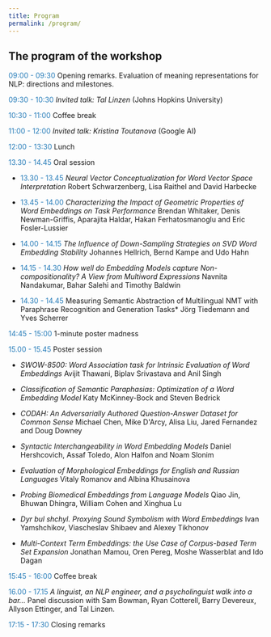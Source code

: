 ```yaml
---
title: Program
permalink: /program/
---
```


## The program of the workshop

<span style="color:#267CB9"> 09:00 - 09:30</span> Opening remarks. Evaluation of meaning representations for NLP: directions and milestones. 

<span style="color:#267CB9"> 09:30 - 10:30</span> *Invited talk: Tal Linzen* (Johns Hopkins University) 

<span style="color:#267CB9"> 10:30 - 11:00</span> Coffee break 

<span style="color:#267CB9"> 11:00 - 12:00</span> *Invited talk: Kristina Toutanova* (Google AI) 

<span style="color:#267CB9"> 12:00 - 13:30</span> Lunch 

<span style="color:#267CB9"> 13.30 - 14.45</span> Oral session

 - <span style="color:#267CB9"> 13.30 - 13.45</span> *Neural Vector Conceptualization for Word Vector Space Interpretation*
    Robert Schwarzenberg, Lisa Raithel and David Harbecke 

 - <span style="color:#267CB9"> 13.45 - 14.00</span> *Characterizing the Impact of Geometric Properties of Word Embeddings on Task Performance*
    Brendan Whitaker, Denis Newman-Griffis, Aparajita Haldar, Hakan Ferhatosmanoglu and Eric Fosler-Lussier 

 - <span style="color:#267CB9"> 14.00 - 14.15</span> *The Influence of Down-Sampling Strategies on SVD Word Embedding Stability*
    Johannes Hellrich, Bernd Kampe and Udo Hahn 

 - <span style="color:#267CB9"> 14.15 - 14.30</span> *How well do Embedding Models capture Non-compositionality? A View from Multiword Expressions*
    Navnita Nandakumar, Bahar Salehi and Timothy Baldwin 

 - <span style="color:#267CB9"> 14.30 - 14.45</span> Measuring Semantic Abstraction of Multilingual NMT with Paraphrase Recognition and Generation Tasks*
   Jörg Tiedemann and Yves Scherrer 

<span style="color:#267CB9"> 14:45 - 15:00</span> 1-minute poster madness  

<span style="color:#267CB9"> 15.00 - 15.45</span> Poster session

 - *SWOW-8500: Word Association task for Intrinsic Evaluation of Word Embeddings*
    Avijit Thawani, Biplav Srivastava and Anil Singh 

- *Classification of Semantic Paraphasias: Optimization of a Word Embedding Model*
   Katy McKinney-Bock and Steven Bedrick 

 - *CODAH: An Adversarially Authored Question-Answer Dataset for Common Sense*
    Michael Chen, Mike D'Arcy, Alisa Liu, Jared Fernandez and  Doug Downey

 - *Syntactic Interchangeability in Word Embedding Models*
    Daniel Hershcovich, Assaf Toledo, Alon Halfon and Noam Slonim 

 - *Evaluation of Morphological Embeddings for English and Russian Languages*
    Vitaly Romanov and Albina Khusainova 

 - *Probing Biomedical Embeddings from Language Models*
    Qiao Jin, Bhuwan Dhingra, William Cohen and Xinghua Lu 

 - *Dyr bul shchyl. Proxying Sound Symbolism with Word Embeddings*
    Ivan Yamshchikov, Viascheslav Shibaev and Alexey Tikhonov 

 - *Multi-Context Term Embeddings: the Use Case of Corpus-based Term Set Expansion*
    Jonathan Mamou, Oren Pereg, Moshe Wasserblat and Ido Dagan 

<span style="color:#267CB9"> 15:45 - 16:00</span> Coffee break 

<span style="color:#267CB9"> 16.00 - 17.15</span> *A linguist, an NLP engineer, and a psycholinguist walk into a bar...* Panel discussion with Sam Bowman, Ryan Cotterell, Barry Devereux, Allyson Ettinger, and Tal Linzen. 

<span style="color:#267CB9"> 17:15 - 17:30</span> Closing remarks 
